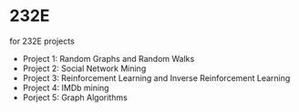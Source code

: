 # 232E
for 232E projects
* Project 1: Random Graphs and Random Walks
* Project 2: Social Network Mining
* Project 3: Reinforcement Learning and Inverse Reinforcement Learning
* Project 4: IMDb mining
* Porject 5: Graph Algorithms
